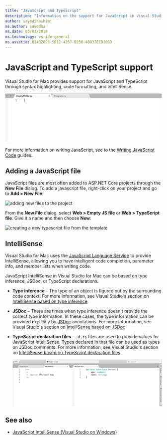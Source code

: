 ```yaml
---
title: "JavaScript and TypeScript"
description: "Information on the support for JavaScript in Visual Studio for Mac"
author: sayedihashimi
ms.author: sayedha
ms.date: 05/03/2018
ms.technology: vs-ide-general
ms.assetid: 61432695-5B12-4257-B250-48D37EED106D
---
```


# JavaScript and TypeScript support

Visual Studio for Mac provides support for JavaScript and TypeScript through syntax highlighting, code formatting, and IntelliSense.

![typescript editor support](media/tsjseditor-2019.gif)

For more information on writing JavaScript, see to the [Writing JavaScript Code](/scripting/javascript/writing-javascript-code) guides.

## Adding a JavaScript file

JavaScript files are most often added to ASP.NET Core projects through the **New File** dialog. To add a javascript file, right-click on your project and go to **Add > New File**:

![adding new files to the project](media/javascript-image1.png)

From the **New File** dialog, select **Web > Empty JS file** or **Web > TypeScript file**. Give it a name and then choose **New**:

![creating a new typescript file from the template](media/javascript-image2.png)

## IntelliSense

Visual Studio for Mac uses the [JavaScript Language Service](/visualstudio/ide/javascript-intellisense) to provide IntelliSense, allowing you to have intelligent code completion, parameter info, and member lists when writing code.

JavaScript IntelliSense in Visual Studio for Mac can be based on type inference, JSDoc, or TypeScript declarations.

- **Type inference** – The type of an object is figured out by the surrounding code context. For more information, see Visual Studio's section on [IntelliSense based on type inference](/visualstudio/ide/javascript-intellisense#intellisense-based-on-type-inference).
- **JSDoc** – There are times when type inference doesn't provide the correct type information. In these cases, the type information can be provided explicitly by [JSDoc](https://jsdoc.app/about-getting-started.html) annotations. For more information, see Visual Studio's section on [IntelliSense based on JSDoc](/visualstudio/ide/javascript-intellisense#intellisense-based-on-jsdoc)
- **TypeScript declaration files** – `.d.ts` files are used to provide values for JavaScript IntelliSense. Types declared in that file can be used as types on JSDoc comments. For more information, see Visual Studio's section on [IntelliSense based on TypeScript declaration files](/visualstudio/ide/javascript-intellisense#intellisense-based-on-typescript-declaration-files)

    ![adding a typescript definition file](media/javascript-type-intellisense-2019.gif)

## See also

- [JavaScript IntelliSense (Visual Studio on Windows)](/visualstudio/ide/javascript-intellisense)
